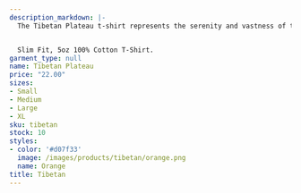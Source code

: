 ```yaml
---
description_markdown: |-
  The Tibetan Plateau t-shirt represents the serenity and vastness of this secluded sanctuary. Its design fosters a sense of connection with nature's untouched landscapes, promoting a peaceful coexistence with technology.


  Slim Fit, 5oz 100% Cotton T-Shirt.
garment_type: null
name: Tibetan Plateau
price: "22.00"
sizes:
- Small
- Medium
- Large
- XL
sku: tibetan
stock: 10
styles:
- color: '#d07f33'
  image: /images/products/tibetan/orange.png
  name: Orange
title: Tibetan
---
```

